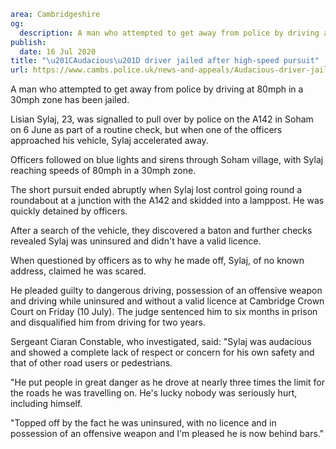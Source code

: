 ```yaml
area: Cambridgeshire
og:
  description: A man who attempted to get away from police by driving at 80mph in a 30mph zone has been jailed.
publish:
  date: 16 Jul 2020
title: "\u201CAudacious\u201D driver jailed after high-speed pursuit"
url: https://www.cambs.police.uk/news-and-appeals/Audacious-driver-jailed-after-high-speed-pursuit
```

A man who attempted to get away from police by driving at 80mph in a 30mph zone has been jailed.

Lisian Sylaj, 23, was signalled to pull over by police on the A142 in Soham on 6 June as part of a routine check, but when one of the officers approached his vehicle, Sylaj accelerated away.

Officers followed on blue lights and sirens through Soham village, with Sylaj reaching speeds of 80mph in a 30mph zone.

The short pursuit ended abruptly when Sylaj lost control going round a roundabout at a junction with the A142 and skidded into a lamppost. He was quickly detained by officers.

After a search of the vehicle, they discovered a baton and further checks revealed Sylaj was uninsured and didn't have a valid licence.

When questioned by officers as to why he made off, Sylaj, of no known address, claimed he was scared.

He pleaded guilty to dangerous driving, possession of an offensive weapon and driving while uninsured and without a valid licence at Cambridge Crown Court on Friday (10 July). The judge sentenced him to six months in prison and disqualified him from driving for two years.

Sergeant Ciaran Constable, who investigated, said: "Sylaj was audacious and showed a complete lack of respect or concern for his own safety and that of other road users or pedestrians.

"He put people in great danger as he drove at nearly three times the limit for the roads he was travelling on. He's lucky nobody was seriously hurt, including himself.

"Topped off by the fact he was uninsured, with no licence and in possession of an offensive weapon and I'm pleased he is now behind bars."
